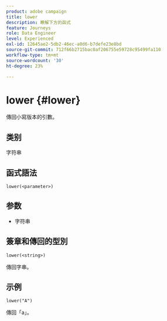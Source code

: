 ```yaml
---
product: adobe campaign
title: lower
description: 瞭解下方的函式
feature: Journeys
role: Data Engineer
level: Experienced
exl-id: 12645ae2-5db2-46ec-a0d6-b7defe23e8bd
source-git-commit: 712f66b2715bac0af206755e59728c95499fa110
workflow-type: tm+mt
source-wordcount: '30'
ht-degree: 23%

---
```


# lower {#lower}

傳回小寫版本的引數。

## 类别

字符串

## 函式語法

`lower(<parameter>)`

## 参数

* 字符串

## 簽章和傳回的型別

`lower(<string>)`

傳回字串。

## 示例

`lower("A")`

傳回「a」。
